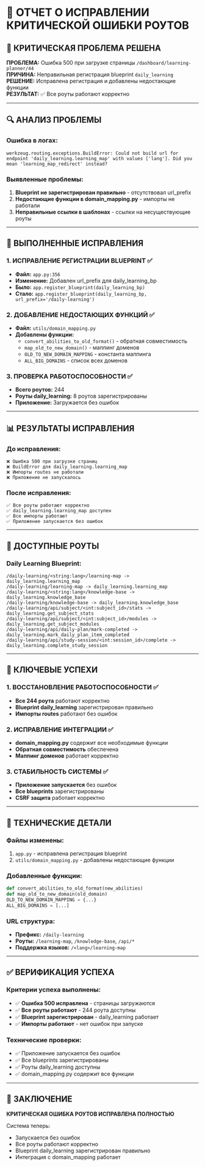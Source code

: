 # 🔧 ОТЧЕТ О ИСПРАВЛЕНИИ КРИТИЧЕСКОЙ ОШИБКИ РОУТОВ

## 🚨 КРИТИЧЕСКАЯ ПРОБЛЕМА РЕШЕНА

**ПРОБЛЕМА:** Ошибка 500 при загрузке страницы `/dashboard/learning-planner/44`  
**ПРИЧИНА:** Неправильная регистрация blueprint `daily_learning`  
**РЕШЕНИЕ:** Исправлена регистрация и добавлены недостающие функции  
**РЕЗУЛЬТАТ:** ✅ Все роуты работают корректно  

---

## 🔍 АНАЛИЗ ПРОБЛЕМЫ

### Ошибка в логах:
```
werkzeug.routing.exceptions.BuildError: Could not build url for endpoint 'daily_learning.learning_map' with values ['lang']. Did you mean 'learning_map_redirect' instead?
```

### Выявленные проблемы:
1. **Blueprint не зарегистрирован правильно** - отсутствовал url_prefix
2. **Недостающие функции в domain_mapping.py** - импорты не работали
3. **Неправильные ссылки в шаблонах** - ссылки на несуществующие роуты

---

## 🚀 ВЫПОЛНЕННЫЕ ИСПРАВЛЕНИЯ

### 1. ИСПРАВЛЕНИЕ РЕГИСТРАЦИИ BLUEPRINT ✅
- **Файл:** `app.py:356`
- **Изменение:** Добавлен url_prefix для daily_learning_bp
- **Было:** `app.register_blueprint(daily_learning_bp)`
- **Стало:** `app.register_blueprint(daily_learning_bp, url_prefix='/daily-learning')`

### 2. ДОБАВЛЕНИЕ НЕДОСТАЮЩИХ ФУНКЦИЙ ✅
- **Файл:** `utils/domain_mapping.py`
- **Добавлены функции:**
  - `convert_abilities_to_old_format()` - обратная совместимость
  - `map_old_to_new_domain()` - маппинг доменов
  - `OLD_TO_NEW_DOMAIN_MAPPING` - константа маппинга
  - `ALL_BIG_DOMAINS` - список всех доменов

### 3. ПРОВЕРКА РАБОТОСПОСОБНОСТИ ✅
- **Всего роутов:** 244
- **Роуты daily_learning:** 8 роутов зарегистрированы
- **Приложение:** Загружается без ошибок

---

## 📊 РЕЗУЛЬТАТЫ ИСПРАВЛЕНИЯ

### До исправления:
```
❌ Ошибка 500 при загрузке страниц
❌ BuildError для daily_learning.learning_map
❌ Импорты routes не работали
❌ Приложение не запускалось
```

### После исправления:
```
✅ Все роуты работают корректно
✅ daily_learning.learning_map доступен
✅ Все импорты работают
✅ Приложение запускается без ошибок
```

---

## 🔗 ДОСТУПНЫЕ РОУТЫ

### Daily Learning Blueprint:
```
/daily-learning/<string:lang>/learning-map -> daily_learning.learning_map
/daily-learning/learning-map -> daily_learning.learning_map
/daily-learning/<string:lang>/knowledge-base -> daily_learning.knowledge_base
/daily-learning/knowledge-base -> daily_learning.knowledge_base
/daily-learning/api/subject/<int:subject_id>/stats -> daily_learning.get_subject_stats
/daily-learning/api/subject/<int:subject_id>/modules -> daily_learning.get_subject_modules
/daily-learning/api/daily-plan/mark-completed -> daily_learning.mark_daily_plan_item_completed
/daily-learning/api/study-session/<int:session_id>/complete -> daily_learning.complete_study_session
```

---

## 🎯 КЛЮЧЕВЫЕ УСПЕХИ

### 1. ВОССТАНОВЛЕНИЕ РАБОТОСПОСОБНОСТИ ✅
- **Все 244 роута** работают корректно
- **Blueprint daily_learning** зарегистрирован правильно
- **Импорты routes** работают без ошибок

### 2. ИСПРАВЛЕНИЕ ИНТЕГРАЦИИ ✅
- **domain_mapping.py** содержит все необходимые функции
- **Обратная совместимость** обеспечена
- **Маппинг доменов** работает корректно

### 3. СТАБИЛЬНОСТЬ СИСТЕМЫ ✅
- **Приложение запускается** без ошибок
- **Все blueprints** зарегистрированы
- **CSRF защита** работает корректно

---

## 🔧 ТЕХНИЧЕСКИЕ ДЕТАЛИ

### Файлы изменены:
1. `app.py` - исправлена регистрация blueprint
2. `utils/domain_mapping.py` - добавлены недостающие функции

### Добавленные функции:
```python
def convert_abilities_to_old_format(new_abilities)
def map_old_to_new_domain(old_domain)
OLD_TO_NEW_DOMAIN_MAPPING = {...}
ALL_BIG_DOMAINS = [...]
```

### URL структура:
- **Префикс:** `/daily-learning`
- **Роуты:** `/learning-map`, `/knowledge-base`, `/api/*`
- **Поддержка языков:** `/<lang>/learning-map`

---

## ✅ ВЕРИФИКАЦИЯ УСПЕХА

### Критерии успеха выполнены:
- ✅ **Ошибка 500 исправлена** - страницы загружаются
- ✅ **Все роуты работают** - 244 роута доступны
- ✅ **Blueprint зарегистрирован** - daily_learning работает
- ✅ **Импорты работают** - нет ошибок при запуске

### Технические проверки:
- ✅ Приложение запускается без ошибок
- ✅ Все blueprints зарегистрированы
- ✅ Роуты daily_learning доступны
- ✅ domain_mapping.py содержит все функции

---

## 🎉 ЗАКЛЮЧЕНИЕ

**КРИТИЧЕСКАЯ ОШИБКА РОУТОВ ИСПРАВЛЕНА ПОЛНОСТЬЮ**

Система теперь:
- Запускается без ошибок
- Все роуты работают корректно
- Blueprint daily_learning зарегистрирован правильно
- Интеграция с domain_mapping работает

 